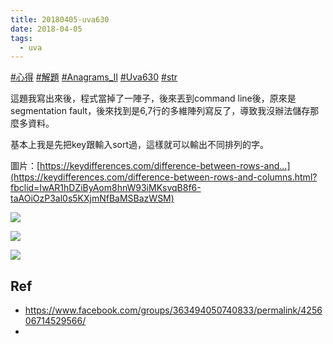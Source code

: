 ```yaml
---
title: 20180405-uva630
date: 2018-04-05
tags:
  - uva
---
```

[#心得](https://www.facebook.com/hashtag/%E5%BF%83%E5%BE%97?__eep__=6&__cft__[0]=AZUjCZVfTWVpN-YxruuTa6Zxb9Niv-A_c-t6A2iojaZ6u3EAxJUwREbmPVy4TUqrSJzA76BpZiey9krp8XNdw7s4DXqD9uOE9B5oI5Wft_MISZ1VDqOT5X1GJY-Edtu-0QSOFdAkzDAZNZid7D4Cs-kfs0B3ycoGDpPMKR0Cd-DpZrYnA5HfcHjkEJtep5qXwOg&__tn__=*NK-R) [#解題](https://www.facebook.com/hashtag/%E8%A7%A3%E9%A1%8C?__eep__=6&__cft__[0]=AZUjCZVfTWVpN-YxruuTa6Zxb9Niv-A_c-t6A2iojaZ6u3EAxJUwREbmPVy4TUqrSJzA76BpZiey9krp8XNdw7s4DXqD9uOE9B5oI5Wft_MISZ1VDqOT5X1GJY-Edtu-0QSOFdAkzDAZNZid7D4Cs-kfs0B3ycoGDpPMKR0Cd-DpZrYnA5HfcHjkEJtep5qXwOg&__tn__=*NK-R) [#Anagrams_II](https://www.facebook.com/hashtag/anagrams_ii?__eep__=6&__cft__[0]=AZUjCZVfTWVpN-YxruuTa6Zxb9Niv-A_c-t6A2iojaZ6u3EAxJUwREbmPVy4TUqrSJzA76BpZiey9krp8XNdw7s4DXqD9uOE9B5oI5Wft_MISZ1VDqOT5X1GJY-Edtu-0QSOFdAkzDAZNZid7D4Cs-kfs0B3ycoGDpPMKR0Cd-DpZrYnA5HfcHjkEJtep5qXwOg&__tn__=*NK-R) [#Uva630](https://www.facebook.com/hashtag/uva630?__eep__=6&__cft__[0]=AZUjCZVfTWVpN-YxruuTa6Zxb9Niv-A_c-t6A2iojaZ6u3EAxJUwREbmPVy4TUqrSJzA76BpZiey9krp8XNdw7s4DXqD9uOE9B5oI5Wft_MISZ1VDqOT5X1GJY-Edtu-0QSOFdAkzDAZNZid7D4Cs-kfs0B3ycoGDpPMKR0Cd-DpZrYnA5HfcHjkEJtep5qXwOg&__tn__=*NK-R) [#str](https://www.facebook.com/hashtag/str?__eep__=6&__cft__[0]=AZUjCZVfTWVpN-YxruuTa6Zxb9Niv-A_c-t6A2iojaZ6u3EAxJUwREbmPVy4TUqrSJzA76BpZiey9krp8XNdw7s4DXqD9uOE9B5oI5Wft_MISZ1VDqOT5X1GJY-Edtu-0QSOFdAkzDAZNZid7D4Cs-kfs0B3ycoGDpPMKR0Cd-DpZrYnA5HfcHjkEJtep5qXwOg&__tn__=*NK-R)

這題我寫出來後，程式當掉了一陣子，後來丟到command line後，原來是segmentation fault，後來找到是6,7行的多維陣列寫反了，導致我沒辦法儲存那麼多資料。

基本上我是先把key跟輸入sort過，這樣就可以輸出不同排列的字。

圖片：[https://keydifferences.com/difference-between-rows-and...](https://keydifferences.com/difference-between-rows-and-columns.html?fbclid=IwAR1hDZiByAom8hnW93iMKsvqB8f6-taAOiOzP3al0s5KXjmNfBaMSBazWSM)

![](https://i.imgur.com/7Yr1x9d.jpg)

![](https://i.imgur.com/J5hTO4Q.jpg)

![](https://i.imgur.com/jRRM3Yx.jpg)

## Ref
- https://www.facebook.com/groups/363494050740833/permalink/425606714529566/
- 